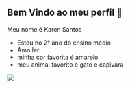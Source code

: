 ## Bem Vindo ao meu perfil 💛

Meu nome é Karen Santos

- Estou no 2° ano do ensino médio
- Amo ler
- minha cor favorita é amarelo
- meu animal favorito é gato e capivara

![](https://media1.tenor.com/m/aEziQUxvp18AAAAC/el-gato.gif)
